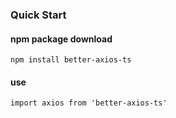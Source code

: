 ### Quick Start
#### npm package download
`npm install better-axios-ts`

#### use
`import axios from 'better-axios-ts'`